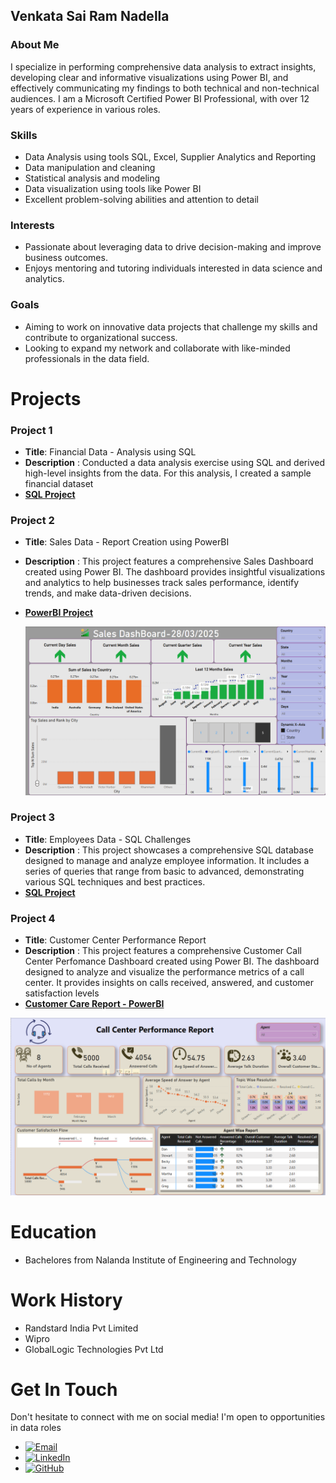 ## Venkata Sai Ram Nadella
### About Me
I specialize in performing comprehensive data analysis to extract insights, developing clear and informative visualizations using Power BI, and effectively communicating my findings to both technical and non-technical audiences. I am a Microsoft Certified Power BI Professional, with over 12 years of experience in various roles.

### Skills
- Data Analysis using tools SQL, Excel, Supplier Analytics and Reporting
- Data manipulation and cleaning
- Statistical analysis and modeling
- Data visualization using tools like Power BI
- Excellent problem-solving abilities and attention to detail

### Interests
- Passionate about leveraging data to drive decision-making and improve business outcomes.
- Enjoys mentoring and tutoring individuals interested in data science and analytics.

### Goals
- Aiming to work on innovative data projects that challenge my skills and contribute to organizational success.
- Looking to expand my network and collaborate with like-minded professionals in the data field.

# Projects
### Project 1
- **Title**: Financial Data - Analysis using SQL  
- **Description** : Conducted a data analysis exercise using SQL and derived high-level insights from the data. For this analysis, I created a sample financial dataset  
- **[SQL Project](https://github.com/Venkatasr665/FinancialData-Analysis-using-SQL?tab=readme-ov-file#financial-data---analysis-using-sql)**

### Project 2
- **Title**: Sales Data - Report Creation using PowerBI  
- **Description** : This project features a comprehensive Sales Dashboard created using Power BI. The dashboard provides insightful visualizations and analytics to help businesses track sales performance, identify trends, and make data-driven decisions.  
- **[PowerBI Project](https://github.com/Venkatasr665/Sales_Report-PowerBI/blob/main/README.md)**

  ![Alt text](https://github.com/Venkatasr665/Sales_Report-PowerBI/blob/a120514fbe76a6748612639fb2fbf28f9375e12d/SalesDashboard.png)

### Project 3
- **Title**: Employees Data - SQL Challenges  
- **Description** : This project showcases a comprehensive SQL database designed to manage and analyze employee information. It includes a series of queries that range from basic to advanced, demonstrating various SQL techniques and best practices.
- **[SQL Project](https://github.com/Venkatasr665/Employees-SQL-Challenge)**

### Project 4
- **Title**: Customer Center Performance Report 
- **Description** : This project features a comprehensive Customer Call Center Perfomance Dashboard created using Power BI. The dashboard designed to analyze and visualize the performance metrics of a call center. It provides insights on calls received, answered, and customer satisfaction levels
- **[Customer Care Report - PowerBI](https://github.com/Venkatasr665/Customer-Center-Performance-Report)**

![Alt text](https://github.com/Venkatasr665/Customer-Center-Performance-Report/blob/main/Customer%20care%20center.png?raw=true)

# Education
- Bachelores from Nalanda Institute of Engineering and Technology

# Work History
- Randstard India Pvt Limited
- Wipro
- GlobalLogic Technologies Pvt Ltd

# Get In Touch
Don't hesitate to connect with me on social media! I'm open to opportunities in data roles
- [![Email](https://img.shields.io/badge/Email-venkatasr.nadella@gmail.com-blue?style=flat-square&logo=gmail&logoColor=white)](mailto:Venkatasr.nadella@gmail.com)
- [![LinkedIn](https://img.shields.io/badge/LinkedIn-Profile-blue?style=flat-square&logo=linkedin&logoColor=white)](https://www.linkedin.com/in/venkata-sai-ram-nadella-05b973319/)
- [![GitHub](https://img.shields.io/badge/GitHub-Venkatasr665-black?style=flat-square&logo=github&logoColor=white)](https://github.com/Venkatasr665)
